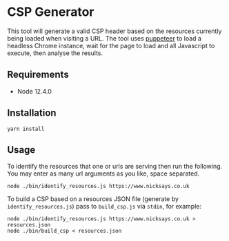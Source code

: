 # CSP Generator

This tool will generate a valid CSP header based on the resources currently being loaded when visiting a URL. The tool uses [puppeteer](https://pptr.dev) to load a headless Chrome instance, wait for the page to load and all Javascript to execute, then analyse the results.

## Requirements

* Node 12.4.0

## Installation

    yarn install

## Usage

To identify the resources that one or urls are serving then run the following. You may enter as many url arguments as you like, space separated.

    node ./bin/identify_resources.js https://www.nicksays.co.uk

To build a CSP based on a resources JSON file (generate by `identify_resources.js`) pass to `build_csp.js` via `stdin`, for example:

    node ./bin/identify_resources.js https://www.nicksays.co.uk > resources.json
    node ./bin/build_csp < resources.json